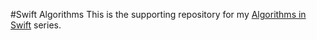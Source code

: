#Swift Algorithms
This is the supporting repository for my [Algorithms in Swift](https://alan-campos.com/tutorials/algorithms-and-data-structures-in-swift/ "Algorithms in Swift") series.
